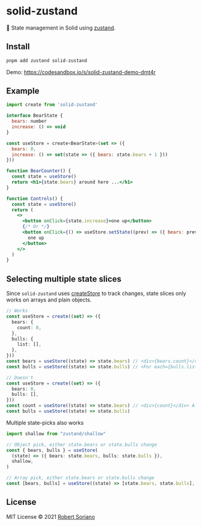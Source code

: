 # solid-zustand

🐻 State management in Solid using [zustand](https://github.com/pmndrs/zustand).

## Install

```sh
pnpm add zustand solid-zustand
```

Demo: https://codesandbox.io/s/solid-zustand-demo-dmt4r

## Example

```jsx
import create from 'solid-zustand'

interface BearState {
  bears: number
  increase: () => void
}

const useStore = create<BearState>(set => ({
  bears: 0,
  increase: () => set(state => ({ bears: state.bears + 1 }))
}))

function BearCounter() {
  const state = useStore()
  return <h1>{state.bears} around here ...</h1>
}

function Controls() {
  const state = useStore()
  return (
    <>
      <button onClick={state.increase}>one up</button>
      {/* Or */}
      <button onClick={() => useStore.setState((prev) => ({ bears: prev.bears + 1 }))}>
        one up
      </button>
    </>
  )
}
```

## Selecting multiple state slices

Since `solid-zustand` uses [createStore](https://www.solidjs.com/docs/latest/api#createstore) to track changes, state slices only works on arrays and plain objects.

```ts
// Works
const useStore = create((set) => ({
  bears: {
    count: 0,
  },
  bulls: {
    list: [],
  },
}))
const bears = useStore((state) => state.bears) // <div>{bears.count}</div>
const bulls = useStore((state) => state.bulls) // <For each={bulls.list}>...</For>

// Doesn't
const useStore = create((set) => ({
  bears: 0,
  bulls: [],
}))
const count = useStore((state) => state.bears) // <div>{count}</div> Always 0
const bulls = useStore((state) => state.bulls)
```

Multiple state-picks also works

```ts
import shallow from "zustand/shallow"

// Object pick, either state.bears or state.bulls change
const { bears, bulls } = useStore(
  (state) => ({ bears: state.bears, bulls: state.bulls }),
  shallow,
)

// Array pick, either state.bears or state.bulls change
const [bears, bulls] = useStore((state) => [state.bears, state.bulls], shallow)
```

## License

MIT License © 2021 [Robert Soriano](https://github.com/wobsoriano)
